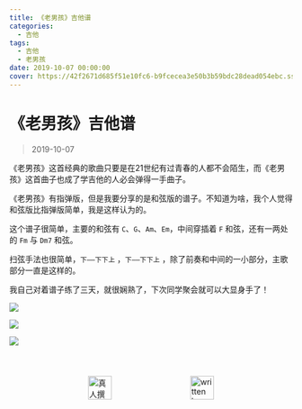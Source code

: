 ```yaml
---
title: 《老男孩》吉他谱
categories:
  - 吉他
tags:
  - 吉他
  - 老男孩
date: 2019-10-07 00:00:00
cover: https://42f2671d685f51e10fc6-b9fcecea3e50b3b59bdc28dead054ebc.ssl.cf5.rackcdn.com/illustrations/compose_music_ovo2.svg
---
```


# 《老男孩》吉他谱

> 2019-10-07

《老男孩》这首经典的歌曲只要是在21世纪有过青春的人都不会陌生，而《老男孩》这首曲子也成了学吉他的人必会弹得一手曲子。

《老男孩》有指弹版，但是我要分享的是和弦版的谱子。不知道为啥，我个人觉得和弦版比指弹版简单，我是这样认为的。

这个谱子很简单，主要的和弦有 `C`、`G`、`Am`、`Em`，中间穿插着 `F` 和弦，还有一两处的 `Fm` 与 `Dm7` 和弦。

扫弦手法也很简单，`下——下下上` ，`下——下下上` ，除了前奏和中间的一小部分，主歌部分一直是这样的。

我自己对着谱子练了三天，就很娴熟了，下次同学聚会就可以大显身手了！

![](https://i.loli.net/2019/10/07/tRE2j1zUTpZufs3.jpg)

![](https://i.loli.net/2019/10/07/ALXrqRy1UDGzZfK.jpg)

![](https://i.loli.net/2019/10/07/XPbSIvm8TYUeZ4C.jpg)

<div style="display: flex;align-items: center;justify-content: space-evenly;padding-top: 40px;">
  <img src="https://raw.githubusercontent.com/L1cardo/l1cardo.github.io/blog/themes/butterfly/source/img/notbyai_cn.png" alt="真人撰写" style="height: 42px;">
  <img src="https://raw.githubusercontent.com/L1cardo/l1cardo.github.io/blog/themes/butterfly/source/img/notbyai_en.png" alt="written by human" style="height: 42px;">
</div>